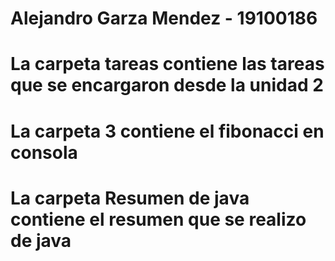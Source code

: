 # Alejandro Garza Mendez - 19100186
# La carpeta tareas contiene las tareas que se encargaron desde la unidad 2
# La carpeta 3 contiene el fibonacci en consola
# La carpeta Resumen de java contiene el resumen que se realizo de java